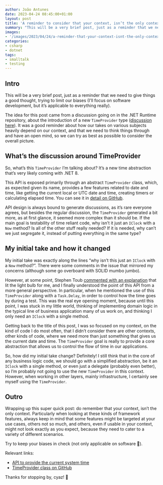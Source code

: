 ```yaml
---
author: João Antunes
date: 2023-04-24 08:45:00+01:00
layout: post
title: 'A reminder to consider that your context, isn’t the only context (.NET 8 TimeProvider edition)'
summary: "This will be a very brief post, just as a reminder that we need to give things a good thought, trying to limit our biases (I’ll focus on software development, but it’s applicable to everything really)."
images:
- '/images/2023/04/24/a-reminder-that-your-context-isnt-the-only-context-dotnet8-timeprovider-edition.png'
categories:
- csharp
- dotnet
tags:
- smalltalk
- testing
---
```


## Intro

This will be a very brief post, just as a reminder that we need to give things a good thought, trying to limit our biases (I’ll focus on software development, but it’s applicable to everything really).

The idea for this post came from a discussion going on in the .NET Runtime repository, about the introduction of a new `TimeProvider` type ([discussion here](https://github.com/dotnet/runtime/issues/36617)). It was a good reminder about how our takes on various subjects heavily depend on our context, and that we need to think things through and have an open mind, so we can try as best as possible to consider the overall picture.

## What’s the discussion around TimeProvider

So, what’s this `TimeProvider` I’m talking about? It’s a new time abstraction that’s very likely coming with .NET 8.

This API is exposed primarily through an abstract `TimeProvider` class, which, as expected given its name, provides a few features related to date and time, like getting the current local or UTC date and time, creating timers or calculating elapsed time. You can see it in [detail on GitHub](https://github.com/dotnet/runtime/blob/main/src/libraries/Common/src/System/TimeProvider.cs).

API design is always bound to generate discussions, as it’s rare everyone agrees, but besides the regular discussion, the `TimeProvider` generated a bit more, as at first glance, it seemed more complex than it should be. If the main goal is testability of time reliant code, why isn’t it just an `IClock` with a `Now` method? Is all of the other stuff really needed? If it is needed, why can’t we just segregate it, instead of putting everything in the same type?

## My initial take and how it changed

My initial take was exactly along the lines “why isn’t this just an `IClock` with a `Now` method?”. There were some comments in the issue that mirrored my concerns (although some go overboard with SOLID mumbo jumbo).

However, at some point, Stephen Toub [commented with an explanation](https://github.com/dotnet/runtime/issues/36617#issuecomment-1488795826) that lit the light bulb for me, and I finally understood the point of this API from a more general perspective. In particular, when he mentioned the use of this `TimeProvider` along with a `Task.Delay`, in order to control how the time goes by during a test. This was the real eye opening moment, because until this point, I was stuck in my little world, thinking of implementing domain logic in the typical line of business application many of us work on, and thinking I only need an `IClock` with a single method.

Getting back to the title of this post, I was so focused on my context, on the kind of code I do most often, that I didn’t consider there are other contexts, other kinds of code, where we need more than just something that gives us the current date and time. The `TimeProvider` goal is really to provide a core abstraction that allows us to control the flow of time in our applications.

So, how did my initial take change? Definitely! I still think that in the core of any business logic code, we should go with a simplified abstraction, be it an `IClock` with a single method, or even just a delegate (probably even better), so I’m probably not going to use the new `TimeProvider` in this context. However, when working in other layers, mainly infrastructure, I certainly see myself using the `TimeProvider`. 

## Outro

Wrapping up this super quick post: do remember that your context, isn’t the only context. Particularly when looking at these kinds of framework features, always keep in mind that some features might be targeted at your use cases, others not so much, and others, even if usable in your context, might not look exactly as you expect, because they need to cater to a variety of different scenarios.

Try to keep your biases in check (not only applicable on software 🙂).

Relevant links:

- [API to provide the current system time](https://github.com/dotnet/runtime/issues/36617)
- [TimeProvider class on GitHub](https://github.com/dotnet/runtime/blob/main/src/libraries/Common/src/System/TimeProvider.cs)

Thanks for stopping by, cyaz! 👋